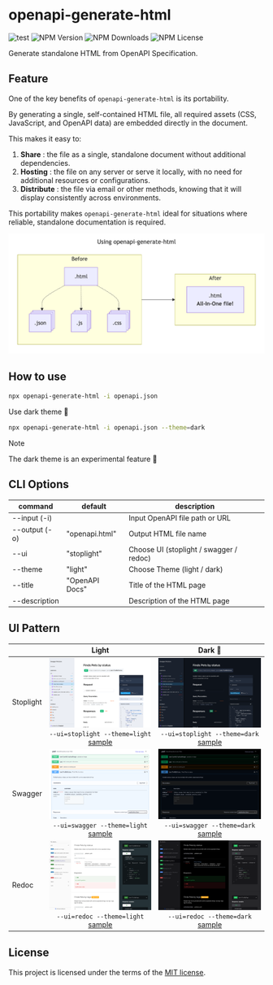 # openapi-generate-html

![test](https://github.com/qazsato/openapi-generate-html/actions/workflows/test.yml/badge.svg)
![NPM Version](https://img.shields.io/npm/v/openapi-generate-html?color=61d800)
![NPM Downloads](https://img.shields.io/npm/dm/openapi-generate-html?color=61d800)
![NPM License](https://img.shields.io/npm/l/openapi-generate-html?color=61d800)

Generate standalone HTML from OpenAPI Specification. 

## Feature

One of the key benefits of `openapi-generate-html` is its portability.

By generating a single, self-contained HTML file, all required assets (CSS, JavaScript, and OpenAPI data) are embedded directly in the document.

This makes it easy to:

1. **Share** : the file as a single, standalone document without additional dependencies.
2. **Hosting** : the file on any server or serve it locally, with no need for additional resources or configurations.
3. **Distribute** : the file via email or other methods, knowing that it will display consistently across environments.

This portability makes `openapi-generate-html` ideal for situations where reliable, standalone documentation is required.

![Using openapi-generate-html](docs/images/mermaid.png)

## How to use

```bash
npx openapi-generate-html -i openapi.json
```

Use dark theme 🌙

```bash
npx openapi-generate-html -i openapi.json --theme=dark
```

> [!NOTE]
> The dark theme is an experimental feature 🧪

## CLI Options

| command       | default        | description                             |
| ------------- | -------------- | --------------------------------------- |
| --input (-i)  |                | Input OpenAPI file path or URL          |
| --output (-o) | "openapi.html" | Output HTML file name                   |
| --ui          | "stoplight"    | Choose UI (stoplight / swagger / redoc) |
| --theme       | "light"        | Choose Theme (light / dark)             |
| --title       | "OpenAPI Docs" | Title of the HTML page                  |
| --description |                | Description of the HTML page            |

## UI Pattern

|           | Light                                                                                                                                                                                | Dark 🧪                                                                                                                                                                         |
| --------- | :----------------------------------------------------------------------------------------------------------------------------------------------------------------------------------: | :------------------------------------------------------------------------------------------------------------------------------------------------------------------------------: |
| Stoplight | ![Stoplight Light](docs/images/stoplight_light.png) <br> `--ui=stoplight --theme=light` <br> [sample](https://qazsato.github.io/openapi-generate-html/examples/stoplight-light.html) | ![Stoplight Dark](docs/images/stoplight_dark.png) <br> `--ui=stoplight --theme=dark` <br> [sample](https://qazsato.github.io/openapi-generate-html/examples/stoplight-dark.html) |
| Swagger   | ![Swagger Light](docs/images/swagger_light.png) <br> `--ui=swagger --theme=light` <br> [sample](https://qazsato.github.io/openapi-generate-html/examples/swagger-light.html)         | ![Swagger Dark](docs/images/swagger_dark.png) <br> `--ui=swagger --theme=dark` <br> [sample](https://qazsato.github.io/openapi-generate-html/examples/swagger-dark.html)         |
| Redoc     | ![Redoc Light](docs/images/redoc_light.png) <br> `--ui=redoc --theme=light` <br> [sample](https://qazsato.github.io/openapi-generate-html/examples/redoc-light.html)                 | ![Redoc Dark](docs/images/redoc_dark.png) <br> `--ui=redoc --theme=dark` <br> [sample](https://qazsato.github.io/openapi-generate-html/examples/redoc-dark.html)                 |

## License

This project is licensed under the terms of the [MIT license](./LICENSE).
